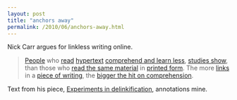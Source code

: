 ```yaml
---
layout: post
title: "anchors away"
permalink: /2010/06/anchors-away.html
---
```


<p>Nick Carr argues for linkless writing online.</p>

<blockquote>
  <p><a href="http://www.people.com/">People</a> who <a href="http://www.amazon.com/">read</a> <a href="http://www.w3.org/WhatIs.html">hypertext</a> <a href="http://www.literacy.uconn.edu/compre.htm">comprehend and learn less</a>, <a href="http://www.sciencedirect.com/science?_ob=ArticleURL&amp;_udi=B6VDC-4H74M34-1&amp;_user=10&amp;_coverDate=05/31/2007&amp;_rdoc=1&amp;_fmt=high&amp;_orig=search&amp;_sort=d&amp;_docanchor=&amp;view=c&amp;_searchStrId=1355493816&amp;_rerunOrigin=google&amp;_acct=C000050221&amp;_version=1&amp;_urlVersion=0&amp;_userid=10&amp;md5=162bbc711514175101a1b96f9f5b316c">studies show</a>, than those who <a href="http://www.instapaper.com/">read the same material</a> in <a href="http://www.flickr.com/photos/mja/3219879313/">printed form</a>. The more <a href="http://www.links.net">links</a> in a <a href="http://www.blogs.com/">piece of writing</a>, the <a href="http://www.suck.com/">bigger the hit on comprehension</a>.</p>
</blockquote>

<p>Text from his piece, <a href="http://www.roughtype.com/archives/2010/05/experiments_in.php">Experiments in delinkification</a>, annotations mine.</p>



